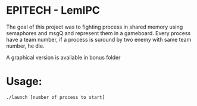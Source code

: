 # EPITECH - LemIPC

The goal of this project was to fighting process in shared memory using semaphores and msgQ and represent them in a gameboard.
Every process have a team number, if a process is suround by two enemy with same team number, he die.

A graphical version is available in bonus folder
# Usage:
```bash
./launch [number of process to start]
```
